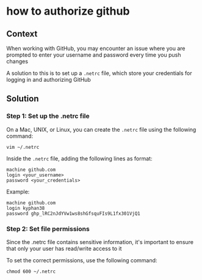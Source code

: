 # how to authorize github

<!-- truncate -->

## Context

When working with GitHub, you may encounter an issue where you are prompted to enter your username and password every time you push changes

A solution to this is to set up a `.netrc` file, which store your credentials for logging in and authorizing GitHub

## Solution

### Step 1: Set up the .netrc file

On a Mac, UNIX, or Linux, you can create the `.netrc` file using the following command:

```
vim ~/.netrc
```

Inside the `.netrc` file, adding the following lines as format:

```
machine github.com
login <your_username>
password <your_credentials>
```

Example:

```
machine github.com
login kyphan38
password ghp_lRC2nJdYVw1ws8shGfsquFIs9L1fx301VjQ1
```

### Step 2: Set file permissions

Since the .netrc file contains sensitive information, it's important to ensure that only your user has read/write access to it

To set the correct permissions, use the following command:

```
chmod 600 ~/.netrc
```